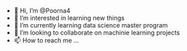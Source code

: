- 👋 Hi, I’m @Poorna4
- 👀 I’m interested in learning new things
- 🌱 I’m currently learning data science master program
- 💞️ I’m looking to collaborate on machinie learning projects
- 📫 How to reach me ...

<!---
Poorna4/Poorna4 is a ✨ special ✨ repository because its `README.md` (this file) appears on your GitHub profile.
You can click the Preview link to take a look at your changes.
--->
